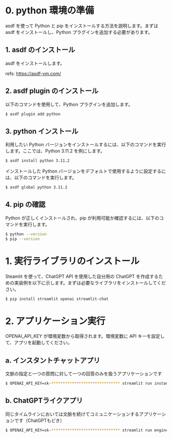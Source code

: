 # 0. python 環境の準備

asdf を使って Python と pip をインストールする方法を説明します。まずは asdf をインストールし、Python プラグインを追加する必要があります。

## 1. asdf のインストール

asdf をインストールします。

refs: https://asdf-vm.com/

## 2. asdf plugin のインストール

以下のコマンドを使用して、Python プラグインを追加します。

```bash
$ asdf plugin add python
```

## 3. python インストール

利用したい Python バージョンをインストールするには、以下のコマンドを実行します。ここでは、Python 3.11.2 を例にします。

```bash
$ asdf install python 3.11.2
```

インストールした Python バージョンをデフォルトで使用するように設定するには、以下のコマンドを実行します。

```bash
$ asdf global python 3.11.2
```

## 4. pip の確認

Python が正しくインストールされ、pip が利用可能か確認するには、以下のコマンドを実行します。

```bash
$ python --version
$ pip --version
```

# 1. 実行ライブラリのインストール

Steamlit を使って、ChatGPT API を使用した自分用の ChatGPT を作成するための実装例を以下に示します。まずは必要なライブラリをインストールしてください。

```bash
$ pip install streamlit openai streamlit-chat
```

# 2. アプリケーション実行

OPENAI_API_KEY が環境変数から取得されます。環境変数に API キーを設定して、アプリを起動してください。


## a. インスタントチャットアプリ

文脈の指定と一つの質問に対して一つの回答のみを扱うアプリケーションです

```bash
$ OPENAI_API_KEY=sk-****************************** streamlit run instant.py
```

## b. ChatGPTライクアプリ

同じタイムラインにおいては文脈を続けてコミュニケーションするアプリケーションです（ChatGPTもどき）

```bash
$ OPENAI_API_KEY=sk-****************************** streamlit run engineer_chat.py
```
